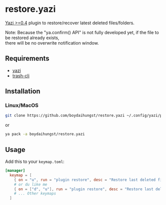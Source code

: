 # restore.yazi

[Yazi >=0.4](https://github.com/sxyazi/yazi) plugin to restore/recover latest deleted files/folders.

Note: Because the "ya.confirm() API" is not fully developed yet, if the file to be restored already exists, \
there will be no overwrite notification window.

## Requirements

- [yazi](https://github.com/sxyazi/yazi)
- [trash-cli](https://github.com/andreafrancia/trash-cli)

## Installation

### Linux/MacOS

```sh
git clone https://github.com/boydaihungst/restore.yazi ~/.config/yazi/plugins/restore.yazi
```

or

```sh
ya pack -a boydaihungst/restore.yazi
```

## Usage

Add this to your `keymap.toml`:

```toml
[manager]
  keymap = [
    { on = "u", run = "plugin restore", desc = "Restore last deleted files/folders" },
    # or du like me
    { on = ["d", "u"], run = "plugin restore", desc = "Restore last deleted files/folders" },
    # ... Other keymaps
  ]
```

